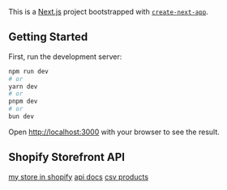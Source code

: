 This is a [Next.js](https://nextjs.org/) project bootstrapped with [`create-next-app`](https://github.com/vercel/next.js/tree/canary/packages/create-next-app).

## Getting Started

First, run the development server:

```bash
npm run dev
# or
yarn dev
# or
pnpm dev
# or
bun dev
```

Open [http://localhost:3000](http://localhost:3000) with your browser to see the result.


## Shopify Storefront API
[my store in shopify](https://admin.shopify.com/)
[api docs](https://shopify.dev/docs/api/admin-rest/2023-10/resources/product)
[csv products](https://drive.google.com/file/d/14J1aQJf_d3K_bgE2LCwfVKUXvc79YJMG/view)